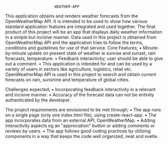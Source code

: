                           WEATHER-APP
This application obtains and renders weather forecasts from the OpenWeatherMap API. It is intended to be used to show how various standard application features are integrated and used together. 
The final product of this project will be an app that displays daily weather information in a simple but incisive manner.
Data used in this project is obtained from OpenWeatherMap API and the application tries to follow the terms, conditions and guidelines for use of that service.
Core Features;
    • Minute-by-minute update on present state of weather ie sunrise and sunset, rain forecasts, temperature.
    • Feedback interactivity; user should be able to give out a comment.
    • This application is intended for and can be used by a variety of users in sectors like agriculture, logistics, retail etc.
OpenWeatherMap API is used in this project to search and obtain current forecasts on rain, sunshine and temperature of global cities.

Challenges expected;
    • Incorporating feedback interactivity in a relevant and incisive manner.
    • Accuracy of the forecast data can not be  entirely authenticated by the developer.

The project requirements are envisioned to be met through;
    • The app runs on a single page (only one index.html file), using create-react-app.
    • The app incorporates data from an external API, OpenWeatherMap. 
    • Adding interactivity aspects eg an "appreciation" button or adding comments or reviews by users. 
    • The app follows good coding practices by utilizing components in a way that keeps the code well organized,  neat and svelte. 